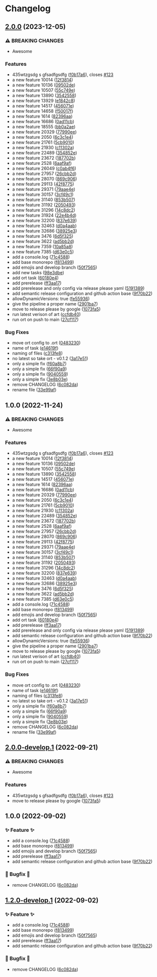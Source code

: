 # Changelog

## [2.0.0](https://github.com/BernhardRode/unicorn-release/compare/v1.0.0...v2.0.0) (2023-12-05)


### ⚠ BREAKING CHANGES

* Awesome

### Features

* 435wtzgsdg s gfsadfgsdfg ([f0b17a6](https://github.com/BernhardRode/unicorn-release/commit/f0b17a6b0a33cc1b08f1e77188c140c73ff9923d)), closes [#123](https://github.com/BernhardRode/unicorn-release/issues/123)
* a new feature 10014 ([12f3814](https://github.com/BernhardRode/unicorn-release/commit/12f3814c7345ebe19cf76c4b7a05b7931bd62a24))
* a new feature 10136 ([09502de](https://github.com/BernhardRode/unicorn-release/commit/09502dec33d1fe51af01afd606c07d2a8c5e4dd3))
* a new feature 10507 ([55c749e](https://github.com/BernhardRode/unicorn-release/commit/55c749e61588049b82c22c2049ea3c5e56ddf012))
* a new feature 13890 ([3542558](https://github.com/BernhardRode/unicorn-release/commit/354255809416cc07d2f13904126d9c5763e730b3))
* a new feature 13929 ([e1842c8](https://github.com/BernhardRode/unicorn-release/commit/e1842c8f0548a65f2ccc0ff6c719036516f71b38))
* a new feature 14517 ([456071e](https://github.com/BernhardRode/unicorn-release/commit/456071e3bae04ba89cf773e7b952995cd94542f2))
* a new feature 14658 ([f50017f](https://github.com/BernhardRode/unicorn-release/commit/f50017f41a98cd58a8ddc243d0124ac613e4c0ee))
* a new feature 1614 ([82396aa](https://github.com/BernhardRode/unicorn-release/commit/82396aab8e87bc91977ce9825eb69980bede0248))
* a new feature 16686 ([0ad11cb](https://github.com/BernhardRode/unicorn-release/commit/0ad11cba50bccd28e78efa35e1961facefeae8a2))
* a new feature 18555 ([bb0a2ae](https://github.com/BernhardRode/unicorn-release/commit/bb0a2ae2d3fc036a9adcc23eb63fed937c1fc65c))
* a new feature 20329 ([77990ee](https://github.com/BernhardRode/unicorn-release/commit/77990eef9218a10ca89f525006cf9de0d34fa976))
* a new feature 2050 ([6c3c1e4](https://github.com/BernhardRode/unicorn-release/commit/6c3c1e4552d6597f99408a7414b29370245ceaa7))
* a new feature 21761 ([5cb9010](https://github.com/BernhardRode/unicorn-release/commit/5cb901074a94df4ecbda7ca2a1eea83977ae3daf))
* a new feature 21930 ([c11302a](https://github.com/BernhardRode/unicorn-release/commit/c11302a94a81965dd340fa41ad10e55e11141e61))
* a new feature 22489 ([354852e](https://github.com/BernhardRode/unicorn-release/commit/354852efadaa3bca71c8c4468a65e130c435e9df))
* a new feature 23672 ([187702b](https://github.com/BernhardRode/unicorn-release/commit/187702b2f16fa7402c7f0e7e20920441acdc8817))
* a new feature 2528 ([6aaf9af](https://github.com/BernhardRode/unicorn-release/commit/6aaf9af539fc82a99036c2fe75de68bed42fe944))
* a new feature 26049 ([c0ab4f6](https://github.com/BernhardRode/unicorn-release/commit/c0ab4f6b1561fb83f7228d09d5c5906fc395e683))
* a new feature 27957 ([26cbb2d](https://github.com/BernhardRode/unicorn-release/commit/26cbb2d8953ac3203bd8c7f4610c03ac2fb985b0))
* a new feature 28070 ([869c906](https://github.com/BernhardRode/unicorn-release/commit/869c90643893d7b0a749b9c5696de37c5cf6261c))
* a new feature 29113 ([42f8775](https://github.com/BernhardRode/unicorn-release/commit/42f877593d8f001b3c9689dafab8ab88890bbb51))
* a new feature 29371 ([79aae4e](https://github.com/BernhardRode/unicorn-release/commit/79aae4e3f2fd014cdfe50fc687d83debe1c2b243))
* a new feature 30157 ([3cf49c1](https://github.com/BernhardRode/unicorn-release/commit/3cf49c14d6ed3b5d173918dea3c44360c0ec02e2))
* a new feature 31140 ([853b507](https://github.com/BernhardRode/unicorn-release/commit/853b507f1d981ff8adc7a0b3b6650cc18dfe2a1a))
* a new feature 31192 ([2050493](https://github.com/BernhardRode/unicorn-release/commit/20504936c6a85035e069582baf4ebda49894fcb4))
* a new feature 31296 ([14c8dc2](https://github.com/BernhardRode/unicorn-release/commit/14c8dc2ebc20dde9a0488df2e057b6c7fe7569c1))
* a new feature 31924 ([22e4b4d](https://github.com/BernhardRode/unicorn-release/commit/22e4b4d8a9c494223e9de45711edde35fc180888))
* a new feature 32200 ([837e639](https://github.com/BernhardRode/unicorn-release/commit/837e639831ad7e74b724ac8abf47a2196bdb5d3a))
* a new feature 32463 ([d0a4aab](https://github.com/BernhardRode/unicorn-release/commit/d0a4aab3114e888e686a091e534cea87af6b91f5))
* a new feature 32686 ([38925e3](https://github.com/BernhardRode/unicorn-release/commit/38925e347200124b48bfc82ea9b0a42b6d3ec36e))
* a new feature 3476 ([6d5f325](https://github.com/BernhardRode/unicorn-release/commit/6d5f325926a655c8e1de036d584feec0bed432de))
* a new feature 3622 ([ad5bb2d](https://github.com/BernhardRode/unicorn-release/commit/ad5bb2dae1362464b76a567bcc9e60528f4acbe9))
* a new feature 7359 ([10a85a8](https://github.com/BernhardRode/unicorn-release/commit/10a85a8ee45dd56e86e0843fd8b3762bd2dcf077))
* a new feature 7385 ([d63e0c5](https://github.com/BernhardRode/unicorn-release/commit/d63e0c58e515350deec2217c77b2bb8007e9fcb6))
* add a console.log ([71c4588](https://github.com/BernhardRode/unicorn-release/commit/71c45889d5d0ba2d4a8d84d22fdcac6bb5773c84))
* add base monorepo ([f813499](https://github.com/BernhardRode/unicorn-release/commit/f813499e0f4af6ea4e5dd82740a3bae1c4803243))
* add emojis and develop branch ([50f7565](https://github.com/BernhardRode/unicorn-release/commit/50f75658ce3805415c92ebbe59870f12daaf299e))
* add new tasks ([98e3dbe](https://github.com/BernhardRode/unicorn-release/commit/98e3dbe42d3e6f7f4ae21d71164e67b66fd20bf0))
* add ort task ([60180e4](https://github.com/BernhardRode/unicorn-release/commit/60180e4bcb52441da4b5ece591ea6c49ad924adf))
* add prerelease ([ff3aa17](https://github.com/BernhardRode/unicorn-release/commit/ff3aa1704489b7cc85d0ac2ba0f093ae3995b671))
* add prerelease and only config via release please yaml ([5191389](https://github.com/BernhardRode/unicorn-release/commit/5191389693c6c96e14cbd14debbbbec64e815c6a))
* add semantic release configuration and github action base ([9f70b22](https://github.com/BernhardRode/unicorn-release/commit/9f70b22434e45c156cc9a7b4d84ef0a2539447b9))
* allowDynamicVersions: true ([fe55936](https://github.com/BernhardRode/unicorn-release/commit/fe559365a0c96afb98e5aa5f6292b0ddf12dc4e1))
* give the pipeline a proper name ([2901ba7](https://github.com/BernhardRode/unicorn-release/commit/2901ba77ec82abe099b6b3c6658b2b021e7ddafc))
* move to release please by google ([1073fa5](https://github.com/BernhardRode/unicorn-release/commit/1073fa5e8ffab48041172abe5fb8377104d153d8))
* run latest verison of art ([ccfdb40](https://github.com/BernhardRode/unicorn-release/commit/ccfdb40f1cdc7689f9ce768935b5118eb6178837))
* run ort on push to main ([27cf117](https://github.com/BernhardRode/unicorn-release/commit/27cf117663d28232f78232823194984c698a741b))


### Bug Fixes

* move ort config to .ort ([0483230](https://github.com/BernhardRode/unicorn-release/commit/0483230a42662d2687586b491110c68d862e0bb7))
* name of task ([e14619f](https://github.com/BernhardRode/unicorn-release/commit/e14619f3f3d3e8197c26ec8ce981aca954cdf848))
* naming of files ([c313fe8](https://github.com/BernhardRode/unicorn-release/commit/c313fe845257202253b324c3da92dde25f520a24))
* no latest so take ort - v0.1.2 ([3a17e51](https://github.com/BernhardRode/unicorn-release/commit/3a17e516d6bafcca09c574a7f968a7b7571b30d3))
* only a simple fix ([f60a8b7](https://github.com/BernhardRode/unicorn-release/commit/f60a8b757e365b0ed5bbc688ed585528cf040b10))
* only a simple fix ([66f90a9](https://github.com/BernhardRode/unicorn-release/commit/66f90a945cd68eba2240ab75f4b19474f41a2932))
* only a simple fix ([9040559](https://github.com/BernhardRode/unicorn-release/commit/9040559131f3ccdd3450ef08317bb3de57fd0e63))
* only a simple fix ([3e8b03e](https://github.com/BernhardRode/unicorn-release/commit/3e8b03eb58784009dc006f3061520edbdcb0ce84))
* remove CHANGELOG ([6c082da](https://github.com/BernhardRode/unicorn-release/commit/6c082dac002d9a36165e577d00f04c79018cc4d2))
* rename file ([33e99af](https://github.com/BernhardRode/unicorn-release/commit/33e99afd321aead0bab1fdc12325f2e7770bebe7))

## 1.0.0 (2022-11-24)


### ⚠ BREAKING CHANGES

* Awesome

### Features

* 435wtzgsdg s gfsadfgsdfg ([f0b17a6](https://github.com/BernhardRode/unicorn-release/commit/f0b17a6b0a33cc1b08f1e77188c140c73ff9923d)), closes [#123](https://github.com/BernhardRode/unicorn-release/issues/123)
* a new feature 10014 ([12f3814](https://github.com/BernhardRode/unicorn-release/commit/12f3814c7345ebe19cf76c4b7a05b7931bd62a24))
* a new feature 10136 ([09502de](https://github.com/BernhardRode/unicorn-release/commit/09502dec33d1fe51af01afd606c07d2a8c5e4dd3))
* a new feature 10507 ([55c749e](https://github.com/BernhardRode/unicorn-release/commit/55c749e61588049b82c22c2049ea3c5e56ddf012))
* a new feature 13890 ([3542558](https://github.com/BernhardRode/unicorn-release/commit/354255809416cc07d2f13904126d9c5763e730b3))
* a new feature 14517 ([456071e](https://github.com/BernhardRode/unicorn-release/commit/456071e3bae04ba89cf773e7b952995cd94542f2))
* a new feature 1614 ([82396aa](https://github.com/BernhardRode/unicorn-release/commit/82396aab8e87bc91977ce9825eb69980bede0248))
* a new feature 16686 ([0ad11cb](https://github.com/BernhardRode/unicorn-release/commit/0ad11cba50bccd28e78efa35e1961facefeae8a2))
* a new feature 20329 ([77990ee](https://github.com/BernhardRode/unicorn-release/commit/77990eef9218a10ca89f525006cf9de0d34fa976))
* a new feature 2050 ([6c3c1e4](https://github.com/BernhardRode/unicorn-release/commit/6c3c1e4552d6597f99408a7414b29370245ceaa7))
* a new feature 21761 ([5cb9010](https://github.com/BernhardRode/unicorn-release/commit/5cb901074a94df4ecbda7ca2a1eea83977ae3daf))
* a new feature 21930 ([c11302a](https://github.com/BernhardRode/unicorn-release/commit/c11302a94a81965dd340fa41ad10e55e11141e61))
* a new feature 22489 ([354852e](https://github.com/BernhardRode/unicorn-release/commit/354852efadaa3bca71c8c4468a65e130c435e9df))
* a new feature 23672 ([187702b](https://github.com/BernhardRode/unicorn-release/commit/187702b2f16fa7402c7f0e7e20920441acdc8817))
* a new feature 2528 ([6aaf9af](https://github.com/BernhardRode/unicorn-release/commit/6aaf9af539fc82a99036c2fe75de68bed42fe944))
* a new feature 27957 ([26cbb2d](https://github.com/BernhardRode/unicorn-release/commit/26cbb2d8953ac3203bd8c7f4610c03ac2fb985b0))
* a new feature 28070 ([869c906](https://github.com/BernhardRode/unicorn-release/commit/869c90643893d7b0a749b9c5696de37c5cf6261c))
* a new feature 29113 ([42f8775](https://github.com/BernhardRode/unicorn-release/commit/42f877593d8f001b3c9689dafab8ab88890bbb51))
* a new feature 29371 ([79aae4e](https://github.com/BernhardRode/unicorn-release/commit/79aae4e3f2fd014cdfe50fc687d83debe1c2b243))
* a new feature 30157 ([3cf49c1](https://github.com/BernhardRode/unicorn-release/commit/3cf49c14d6ed3b5d173918dea3c44360c0ec02e2))
* a new feature 31140 ([853b507](https://github.com/BernhardRode/unicorn-release/commit/853b507f1d981ff8adc7a0b3b6650cc18dfe2a1a))
* a new feature 31192 ([2050493](https://github.com/BernhardRode/unicorn-release/commit/20504936c6a85035e069582baf4ebda49894fcb4))
* a new feature 31296 ([14c8dc2](https://github.com/BernhardRode/unicorn-release/commit/14c8dc2ebc20dde9a0488df2e057b6c7fe7569c1))
* a new feature 32200 ([837e639](https://github.com/BernhardRode/unicorn-release/commit/837e639831ad7e74b724ac8abf47a2196bdb5d3a))
* a new feature 32463 ([d0a4aab](https://github.com/BernhardRode/unicorn-release/commit/d0a4aab3114e888e686a091e534cea87af6b91f5))
* a new feature 32686 ([38925e3](https://github.com/BernhardRode/unicorn-release/commit/38925e347200124b48bfc82ea9b0a42b6d3ec36e))
* a new feature 3476 ([6d5f325](https://github.com/BernhardRode/unicorn-release/commit/6d5f325926a655c8e1de036d584feec0bed432de))
* a new feature 3622 ([ad5bb2d](https://github.com/BernhardRode/unicorn-release/commit/ad5bb2dae1362464b76a567bcc9e60528f4acbe9))
* a new feature 7385 ([d63e0c5](https://github.com/BernhardRode/unicorn-release/commit/d63e0c58e515350deec2217c77b2bb8007e9fcb6))
* add a console.log ([71c4588](https://github.com/BernhardRode/unicorn-release/commit/71c45889d5d0ba2d4a8d84d22fdcac6bb5773c84))
* add base monorepo ([f813499](https://github.com/BernhardRode/unicorn-release/commit/f813499e0f4af6ea4e5dd82740a3bae1c4803243))
* add emojis and develop branch ([50f7565](https://github.com/BernhardRode/unicorn-release/commit/50f75658ce3805415c92ebbe59870f12daaf299e))
* add ort task ([60180e4](https://github.com/BernhardRode/unicorn-release/commit/60180e4bcb52441da4b5ece591ea6c49ad924adf))
* add prerelease ([ff3aa17](https://github.com/BernhardRode/unicorn-release/commit/ff3aa1704489b7cc85d0ac2ba0f093ae3995b671))
* add prerelease and only config via release please yaml ([5191389](https://github.com/BernhardRode/unicorn-release/commit/5191389693c6c96e14cbd14debbbbec64e815c6a))
* add semantic release configuration and github action base ([9f70b22](https://github.com/BernhardRode/unicorn-release/commit/9f70b22434e45c156cc9a7b4d84ef0a2539447b9))
* allowDynamicVersions: true ([fe55936](https://github.com/BernhardRode/unicorn-release/commit/fe559365a0c96afb98e5aa5f6292b0ddf12dc4e1))
* give the pipeline a proper name ([2901ba7](https://github.com/BernhardRode/unicorn-release/commit/2901ba77ec82abe099b6b3c6658b2b021e7ddafc))
* move to release please by google ([1073fa5](https://github.com/BernhardRode/unicorn-release/commit/1073fa5e8ffab48041172abe5fb8377104d153d8))
* run latest verison of art ([ccfdb40](https://github.com/BernhardRode/unicorn-release/commit/ccfdb40f1cdc7689f9ce768935b5118eb6178837))
* run ort on push to main ([27cf117](https://github.com/BernhardRode/unicorn-release/commit/27cf117663d28232f78232823194984c698a741b))


### Bug Fixes

* move ort config to .ort ([0483230](https://github.com/BernhardRode/unicorn-release/commit/0483230a42662d2687586b491110c68d862e0bb7))
* name of task ([e14619f](https://github.com/BernhardRode/unicorn-release/commit/e14619f3f3d3e8197c26ec8ce981aca954cdf848))
* naming of files ([c313fe8](https://github.com/BernhardRode/unicorn-release/commit/c313fe845257202253b324c3da92dde25f520a24))
* no latest so take ort - v0.1.2 ([3a17e51](https://github.com/BernhardRode/unicorn-release/commit/3a17e516d6bafcca09c574a7f968a7b7571b30d3))
* only a simple fix ([f60a8b7](https://github.com/BernhardRode/unicorn-release/commit/f60a8b757e365b0ed5bbc688ed585528cf040b10))
* only a simple fix ([66f90a9](https://github.com/BernhardRode/unicorn-release/commit/66f90a945cd68eba2240ab75f4b19474f41a2932))
* only a simple fix ([9040559](https://github.com/BernhardRode/unicorn-release/commit/9040559131f3ccdd3450ef08317bb3de57fd0e63))
* only a simple fix ([3e8b03e](https://github.com/BernhardRode/unicorn-release/commit/3e8b03eb58784009dc006f3061520edbdcb0ce84))
* remove CHANGELOG ([6c082da](https://github.com/BernhardRode/unicorn-release/commit/6c082dac002d9a36165e577d00f04c79018cc4d2))
* rename file ([33e99af](https://github.com/BernhardRode/unicorn-release/commit/33e99afd321aead0bab1fdc12325f2e7770bebe7))

## [2.0.0-develop.1](https://github.com/BernhardRode/unicorn-release/compare/v1.0.0-develop.1...v2.0.0-develop.1) (2022-09-21)


### ⚠ BREAKING CHANGES

* Awesome

### Features

* 435wtzgsdg s gfsadfgsdfg ([f0b17a6](https://github.com/BernhardRode/unicorn-release/commit/f0b17a6b0a33cc1b08f1e77188c140c73ff9923d)), closes [#123](https://github.com/BernhardRode/unicorn-release/issues/123)
* move to release please by google ([1073fa5](https://github.com/BernhardRode/unicorn-release/commit/1073fa5e8ffab48041172abe5fb8377104d153d8))

## 1.0.0 (2022-09-02)


### ✨ Feature ✨

* add a console.log ([71c4588](https://github.com/BernhardRode/unicorn-release/commit/71c45889d5d0ba2d4a8d84d22fdcac6bb5773c84))
* add base monorepo ([f813499](https://github.com/BernhardRode/unicorn-release/commit/f813499e0f4af6ea4e5dd82740a3bae1c4803243))
* add emojis and develop branch ([50f7565](https://github.com/BernhardRode/unicorn-release/commit/50f75658ce3805415c92ebbe59870f12daaf299e))
* add prerelease ([ff3aa17](https://github.com/BernhardRode/unicorn-release/commit/ff3aa1704489b7cc85d0ac2ba0f093ae3995b671))
* add semantic release configuration and github action base ([9f70b22](https://github.com/BernhardRode/unicorn-release/commit/9f70b22434e45c156cc9a7b4d84ef0a2539447b9))


### 🐛 Bugfix 🐛

* remove CHANGELOG ([6c082da](https://github.com/BernhardRode/unicorn-release/commit/6c082dac002d9a36165e577d00f04c79018cc4d2))

## [1.2.0-develop.1](https://github.com/BernhardRode/unicorn-release/compare/v1.1.0...v1.2.0-develop.1) (2022-09-02)

### ✨ Feature ✨

- add a console.log ([71c4588](https://github.com/BernhardRode/unicorn-release/commit/71c45889d5d0ba2d4a8d84d22fdcac6bb5773c84))
- add base monorepo ([f813499](https://github.com/BernhardRode/unicorn-release/commit/f813499e0f4af6ea4e5dd82740a3bae1c4803243))
- add emojis and develop branch ([50f7565](https://github.com/BernhardRode/unicorn-release/commit/50f75658ce3805415c92ebbe59870f12daaf299e))
- add prerelease ([ff3aa17](https://github.com/BernhardRode/unicorn-release/commit/ff3aa1704489b7cc85d0ac2ba0f093ae3995b671))
- add semantic release configuration and github action base ([9f70b22](https://github.com/BernhardRode/unicorn-release/commit/9f70b22434e45c156cc9a7b4d84ef0a2539447b9))

### 🐛 Bugfix 🐛

- remove CHANGELOG ([6c082da](https://github.com/BernhardRode/unicorn-release/commit/6c082dac002d9a36165e577d00f04c79018cc4d2))

